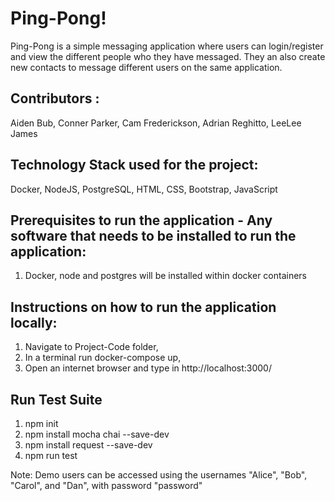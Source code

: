 # Ping-Pong!

Ping-Pong is a simple messaging application where users can login/register and view the different people who they have messaged.
They an also create new contacts to message different users on the same application.

## Contributors :

Aiden Bub, Conner Parker, Cam Frederickson, Adrian Reghitto, LeeLee James



## Technology Stack used for the project:

Docker, NodeJS, PostgreSQL, HTML, CSS, Bootstrap, JavaScript



## Prerequisites to run the application - Any software that needs to be installed to run the application:

  1. Docker, node and postgres will be installed within docker containers


## Instructions on how to run the application locally:
  1. Navigate to Project-Code folder,
  2. In a terminal run docker-compose up, 
  3. Open an internet browser and type in http://localhost:3000/
## Run Test Suite
  1. npm init
  2. npm install mocha chai --save-dev
  3. npm install request --save-dev
  4. npm run test

Note: Demo users can be accessed using the usernames "Alice", "Bob", "Carol", and "Dan", with password "password"
